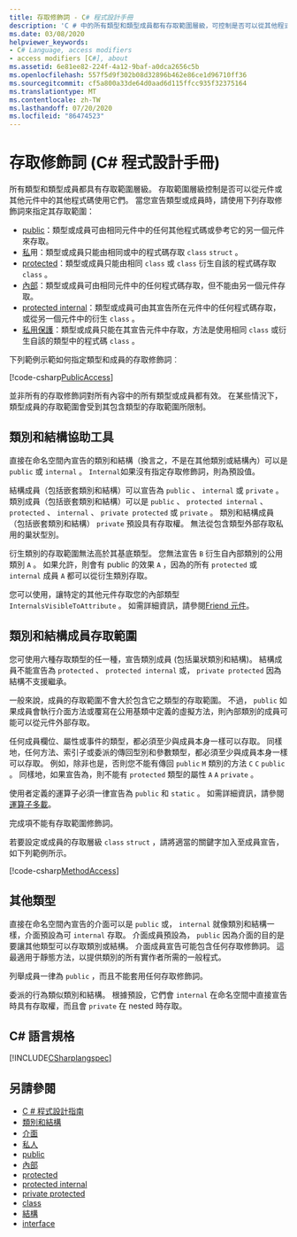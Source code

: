 ```yaml
---
title: 存取修飾詞 - C# 程式設計手冊
description: 'C # 中的所有類型和類型成員都有存取範圍層級，可控制是否可以從其他程式碼使用它們。 請參閱這份存取修飾詞清單。'
ms.date: 03/08/2020
helpviewer_keywords:
- C# Language, access modifiers
- access modifiers [C#], about
ms.assetid: 6e81ee82-224f-4a12-9baf-a0dca2656c5b
ms.openlocfilehash: 557f5d9f302b08d32896b462e86ce1d96710ff36
ms.sourcegitcommit: cf5a800a33de64d0aad6d115ffcc935f32375164
ms.translationtype: MT
ms.contentlocale: zh-TW
ms.lasthandoff: 07/20/2020
ms.locfileid: "86474523"
---
```

# <a name="access-modifiers-c-programming-guide"></a>存取修飾詞 (C# 程式設計手冊)

所有類型和類型成員都具有存取範圍層級。 存取範圍層級控制是否可以從元件或其他元件中的其他程式碼使用它們。 當您宣告類型或成員時，請使用下列存取修飾詞來指定其存取範圍：

- [public](../../language-reference/keywords/public.md)：類型或成員可由相同元件中的任何其他程式碼或參考它的另一個元件來存取。
- [私](../../language-reference/keywords/private.md)用：類型或成員只能由相同或中的程式碼存取 `class` `struct` 。
- [protected](../../language-reference/keywords/protected.md)：類型或成員只能由相同 `class` 或 `class` 衍生自該的程式碼存取 `class` 。
- [內部](../../language-reference/keywords/internal.md)：類型或成員可由相同元件中的任何程式碼存取，但不能由另一個元件存取。
- [protected internal](../../language-reference/keywords/protected-internal.md)：類型或成員可由其宣告所在元件中的任何程式碼存取，或從另一個元件中的衍生 `class` 。
- [私用保護](../../language-reference/keywords/private-protected.md)：類型或成員只能在其宣告元件中存取，方法是使用相同 `class` 或衍生自該的類型中的程式碼 `class` 。

下列範例示範如何指定類型和成員的存取修飾詞︰

[!code-csharp[PublicAccess](~/samples/snippets/csharp/objectoriented/accessmodifiers.cs#PublicAccess)]

並非所有的存取修飾詞對所有內容中的所有類型或成員都有效。 在某些情況下，類型成員的存取範圍會受到其包含類型的存取範圍所限制。

## <a name="class-and-struct-accessibility"></a>類別和結構協助工具  

直接在命名空間內宣告的類別和結構（換言之，不是在其他類別或結構內）可以是 `public` 或 `internal` 。 `Internal`如果沒有指定存取修飾詞，則為預設值。  

結構成員（包括嵌套類別和結構）可以宣告為 `public` 、 `internal` 或 `private` 。 類別成員（包括嵌套類別和結構）可以是 `public` 、 `protected internal` 、 `protected` 、 `internal` 、 `private protected` 或 `private` 。 類別和結構成員（包括嵌套類別和結構） `private` 預設具有存取權。 無法從包含類型外部存取私用的巢狀型別。

衍生類別的存取範圍無法高於其基底類型。 您無法宣告 `B` 衍生自內部類別的公用類別 `A` 。 如果允許，則會有 public 的效果 `A` ，因為的所有 `protected` 或 `internal` 成員 `A` 都可以從衍生類別存取。

您可以使用，讓特定的其他元件存取您的內部類型 `InternalsVisibleToAttribute` 。 如需詳細資訊，請參閱[Friend 元件](../../../standard/assembly/friend.md)。

## <a name="class-and-struct-member-accessibility"></a>類別和結構成員存取範圍  

您可使用六種存取類型的任一種，宣告類別成員 (包括巢狀類別和結構)。 結構成員不能宣告為 `protected` 、 `protected internal` 或， `private protected` 因為結構不支援繼承。

一般來說，成員的存取範圍不會大於包含它之類型的存取範圍。 不過， `public` 如果成員會執行介面方法或覆寫在公用基類中定義的虛擬方法，則內部類別的成員可能可以從元件外部存取。

任何成員欄位、屬性或事件的類型，都必須至少與成員本身一樣可以存取。 同樣地，任何方法、索引子或委派的傳回型別和參數類型，都必須至少與成員本身一樣可以存取。 例如，除非也是，否則您不能有傳回 `public` `M` 類別的方法 `C` `C` `public` 。 同樣地，如果宣告為，則不能有 `protected` 類型的屬性 `A` `A` `private` 。

使用者定義的運算子必須一律宣告為 `public` 和 `static` 。 如需詳細資訊，請參閱[運算子多載](../../language-reference/operators/operator-overloading.md)。

完成項不能有存取範圍修飾詞。

若要設定或成員的存取層級 `class` `struct` ，請將適當的關鍵字加入至成員宣告，如下列範例所示。

[!code-csharp[MethodAccess](~/samples/snippets/csharp/objectoriented/accessmodifiers.cs#MethodAccess)]

## <a name="other-types"></a>其他類型

直接在命名空間內宣告的介面可以是 `public` 或， `internal` 就像類別和結構一樣，介面預設為可 `internal` 存取。 介面成員預設為， `public` 因為介面的目的是要讓其他類型可以存取類別或結構。 介面成員宣告可能包含任何存取修飾詞。 這最適用于靜態方法，以提供類別的所有實作者所需的一般程式。

列舉成員一律為 `public` ，而且不能套用任何存取修飾詞。

委派的行為類似類別和結構。 根據預設，它們會 `internal` 在命名空間中直接宣告時具有存取權，而且會 `private` 在 nested 時存取。

## <a name="c-language-specification"></a>C# 語言規格

[!INCLUDE[CSharplangspec](~/includes/csharplangspec-md.md)]  

## <a name="see-also"></a>另請參閱

- [C # 程式設計指南](../index.md)
- [類別和結構](./index.md)
- [介面](../interfaces/index.md)
- [私人](../../language-reference/keywords/private.md)
- [public](../../language-reference/keywords/public.md)
- [內部](../../language-reference/keywords/internal.md)
- [protected](../../language-reference/keywords/protected.md)
- [protected internal](../../language-reference/keywords/protected-internal.md)
- [private protected](../../language-reference/keywords/private-protected.md)
- [class](../../language-reference/keywords/class.md)
- [結構](../../language-reference/builtin-types/struct.md)
- [interface](../../language-reference/keywords/interface.md)
